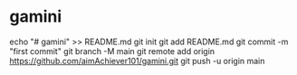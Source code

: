 # gamini
echo "# gamini" >> README.md git init git add README.md git commit -m "first commit" git branch -M main git remote add origin https://github.com/aimAchiever101/gamini.git git push -u origin main
